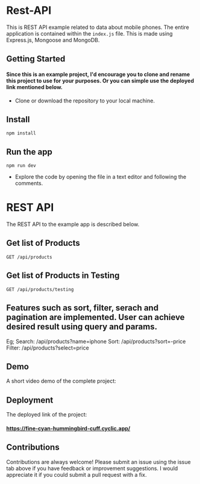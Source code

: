 # Rest-API

This is REST API example related to data about mobile phones. The entire application is contained within the `index.js` file. This is made using Express.js, Mongoose and MongoDB.

## Getting Started
#### Since this is an example project, I'd encourage you to clone and rename this project to use for your purposes. Or you can simple use the deployed link mentioned below.

* Clone or download the repository to your local machine.
## Install

    npm install

## Run the app

    npm run dev

* Explore the code by opening the file in a text editor and following the comments.

# REST API

The REST API to the example app is described below.

## Get list of Products

`GET /api/products`

## Get list of Products in Testing

`GET /api/products/testing`

## Features such as sort, filter, serach and pagination are implemented. User can achieve desired result using query and params.

Eg; 
Search: /api/products?name=iphone
Sort: /api/products?sort=-price
Filter: /api/products?select=price

## Demo

A short video demo of the complete project:





## Deployment

The deployed link of the project:
#### https://fine-cyan-hummingbird-cuff.cyclic.app/

## Contributions

Contributions are always welcome! Please submit an issue using the issue tab above if you have feedback or improvement suggestions. I would appreciate it if you could submit a pull request with a fix.
